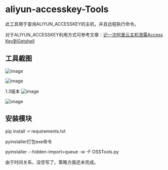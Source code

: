 # aliyun-accesskey-Tools

此工具用于查询ALIYUN_ACCESSKEY的主机，并且远程执行命令。

对于ALIYUN_ACCESSKEY利用方式可参考文章：[记一次阿里云主机泄露Access Key到Getshell](https://www.freebuf.com/articles/web/255717.html)


## 工具截图 ##

![image](https://github.com/mrknow001/aliyun-accesskey-Tools/blob/main/images/image1.png)

![image](https://github.com/mrknow001/aliyun-accesskey-Tools/blob/main/images/image2.png)

1.3版本
![image](https://github.com/mrknow001/aliyun-accesskey-Tools/blob/main/images/1.3版本.png)

![image](https://github.com/mrknow001/aliyun-accesskey-Tools/blob/main/images/command_excute.png)

## 安装模块 ##

pip install -r requirements.txt


pyinstaller打包exe命令

pyinstaller --hidden-import=queue -w -F OSSTools.py


由于时间关系，没空写了。策略方面还未完成。
